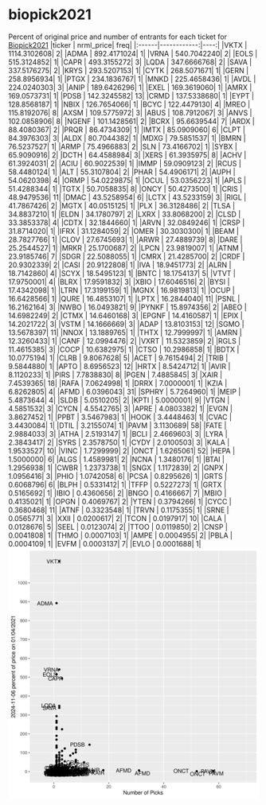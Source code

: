 # biopick2021
Percent of original price and number of entrants for each ticket for [Biopick2021](https://twitter.com/hashtag/Biopick2021)
|ticker |   nrml_price| freq|
|:------|------------:|----:|
|VKTX   | 1114.3102608|    2|
|ADMA   |  892.4171024|    1|
|VRNA   |  540.7042240|    2|
|EOLS   |  515.3124852|    1|
|CAPR   |  493.3155272|    3|
|LQDA   |  347.6666768|    2|
|SAVA   |  337.5176275|    2|
|KRYS   |  293.5207153|    1|
|CYTK   |  268.5071671|    1|
|GERN   |  258.8956934|    1|
|PTGX   |  234.1836767|    1|
|MNKD   |  225.4658436|    1|
|AVDL   |  224.0240303|    3|
|ANIP   |  189.6426296|    1|
|EXEL   |  169.3619060|    1|
|AMRX   |  169.0573731|    1|
|PDSB   |  142.3245582|   13|
|CRMD   |  137.5338680|    1|
|EYPT   |  128.8568187|    1|
|NBIX   |  126.7654066|    1|
|BCYC   |  122.4479130|    4|
|MREO   |  115.8192076|    8|
|AXSM   |  109.5775972|    3|
|ABUS   |  108.7912067|    3|
|ANVS   |  102.0858906|    8|
|NGENF  |  101.1428561|    2|
|BCRX   |   95.6639544|    7|
|ARDX   |   88.4080367|    2|
|PRQR   |   86.4734309|    1|
|IMTX   |   85.0909060|    6|
|CLPT   |   84.3976303|    3|
|ALDX   |   80.7044382|    1|
|MDXG   |   79.5851537|    1|
|BMRN   |   76.5237527|    1|
|ARMP   |   75.4966883|    2|
|SLN    |   73.4166702|    1|
|SYBX   |   65.9090916|    2|
|DCTH   |   64.4588984|    3|
|XERS   |   61.3935975|    8|
|ACHV   |   61.3924031|    2|
|ACIU   |   60.9022539|    1|
|IMMP   |   59.0909123|    2|
|RCUS   |   58.4480124|    1|
|ALT    |   55.3107804|    2|
|PHAR   |   54.4906171|    2|
|AUPH   |   54.0620398|    4|
|ORMP   |   54.0229875|    1|
|OCUL   |   53.0356223|    1|
|APLS   |   51.4288344|    1|
|TGTX   |   50.7058835|    8|
|ONCY   |   50.4273500|    1|
|CRIS   |   48.9479536|   11|
|DMAC   |   43.5258954|    6|
|LCTX   |   43.5233159|    3|
|RIGL   |   41.7867426|    2|
|MGTX   |   40.0515125|    1|
|PLX    |   36.3128486|    2|
|TLSA   |   34.8837210|    1|
|ELDN   |   34.1780797|    2|
|LXRX   |   33.8068200|    2|
|CLSD   |   33.3853378|    4|
|CDTX   |   32.1844660|    1|
|ARVN   |   32.0849246|    1|
|CRSP   |   31.8714020|    1|
|IFRX   |   31.1284059|    2|
|OMER   |   30.3030300|    1|
|BEAM   |   28.7827766|    1|
|CLOV   |   27.6745693|    1|
|ARWR   |   27.4889739|    8|
|DARE   |   25.2544527|    1|
|MRKR   |   25.1700687|    2|
|LPCN   |   23.9819007|    1|
|ATNM   |   23.9185746|    7|
|SDGR   |   22.5088055|    1|
|CMRX   |   21.4285700|    2|
|CRDF   |   20.9302339|    2|
|CASI   |   20.9122808|    1|
|IVA    |   18.9451773|    2|
|ALRN   |   18.7142860|    4|
|SCYX   |   18.5495123|    1|
|BNTC   |   18.1754137|    5|
|VTVT   |   17.9750001|    4|
|BLRX   |   17.9591832|    3|
|XBIO   |   17.6046516|    2|
|BYSI   |   17.4342098|    1|
|LTRN   |   17.3199159|    1|
|MGNX   |   16.9819813|    1|
|OCUP   |   16.6428566|    1|
|QURE   |   16.4853107|    1|
|LPTX   |   16.2844040|   11|
|PSNL   |   16.2162164|    3|
|NWBO   |   16.0493821|    9|
|PYNKF  |   15.8974356|    2|
|ABEO   |   14.6982249|    2|
|CTMX   |   14.6460168|    3|
|EPGNF  |   14.4160587|    1|
|EPIX   |   14.2021722|    3|
|VSTM   |   14.1666669|    3|
|ADAP   |   13.8103153|   12|
|SGMO   |   13.5678397|   11|
|NNOX   |   13.1889765|    1|
|THTX   |   12.7999997|    1|
|AMRN   |   12.3260433|    1|
|CANF   |   12.0994476|    2|
|VXRT   |   11.5323859|    2|
|RGLS   |   11.4615385|    3|
|COCP   |   10.6382975|    1|
|CTSO   |   10.2986858|    1|
|BDTX   |   10.0775194|    1|
|CLRB   |    9.8067628|    5|
|ACET   |    9.7615494|    2|
|TRIB   |    9.5844880|    1|
|APTO   |    8.6956523|   12|
|HRTX   |    8.5424712|    1|
|AVIR   |    8.1120233|    1|
|PIRS   |    7.7838830|    8|
|PGEN   |    7.4885845|    3|
|XAIR   |    7.4539365|   18|
|RAFA   |    7.0624998|    1|
|DRRX   |    7.0000001|    1|
|KZIA   |    6.8262805|    4|
|AFMD   |    6.0396043|   31|
|SPHRY  |    5.7264960|    1|
|MEIP   |    5.4873644|    4|
|SLDB   |    5.0510205|    2|
|KPTI   |    5.0000001|    9|
|VTGN   |    4.5851532|    3|
|CYCN   |    4.5542765|    3|
|APRE   |    4.0803382|    1|
|EVGN   |    3.8627452|    1|
|PPBT   |    3.5467983|    1|
|HOOK   |    3.4448463|    1|
|CVAC   |    3.4430084|    1|
|DTIL   |    3.2155074|    1|
|PAVM   |    3.1130689|   58|
|FATE   |    2.9884033|    3|
|ATHA   |    2.5193147|    1|
|BCLI   |    2.4669603|    3|
|LYRA   |    2.3843417|    2|
|SYRS   |    2.3578750|    1|
|CYDY   |    2.0100503|    3|
|KALA   |    1.9533527|   10|
|VINC   |    1.7299999|    2|
|ONCT   |    1.6265061|   52|
|HEPA   |    1.5000000|    6|
|ALGS   |    1.4589981|    2|
|NCNA   |    1.3480176|    1|
|BTAI   |    1.2956938|    1|
|CWBR   |    1.2373738|    1|
|SNGX   |    1.1172839|    2|
|GNPX   |    1.0956416|    3|
|PHIO   |    1.0742058|    6|
|PCSA   |    0.8295626|    1|
|GRTS   |    0.6068796|    6|
|BLPH   |    0.5331412|    1|
|TFFP   |    0.5227273|    1|
|GRTX   |    0.5165692|    1|
|IBIO   |    0.4360656|    2|
|BNGO   |    0.4166667|    7|
|MBIO   |    0.4135021|    1|
|OPGN   |    0.4069767|    2|
|YTEN   |    0.3794266|    1|
|CYCC   |    0.3680468|   11|
|ATNF   |    0.3323548|    1|
|TRVN   |    0.1175355|    1|
|SRNE   |    0.0565771|    3|
|XXII   |    0.0200617|    2|
|TCON   |    0.0197917|   10|
|CALA   |    0.0128676|    5|
|SEEL   |    0.0123074|    2|
|TTOO   |    0.0119850|    2|
|CNSP   |    0.0041808|    1|
|THMO   |    0.0007103|    1|
|AMPE   |    0.0004955|    2|
|PBLA   |    0.0004109|    1|
|EVFM   |    0.0003137|    7|
|EVLO   |    0.0001688|    1|
![retvspicks](biopicks.png?raw=true)
